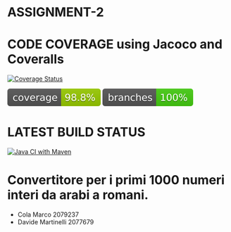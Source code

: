 # ASSIGNMENT-2

# CODE COVERAGE using Jacoco and Coveralls
[![Coverage Status](https://coveralls.io/repos/github/cola-marco/ASSIGNMENT-2/badge.svg)](https://coveralls.io/github/cola-marco/ASSIGNMENT-2)

![Jacoco Coverage Status](.github/badges/jacoco.svg)
![Jacoco Branches Status](.github/badges/branches.svg)

# LATEST BUILD STATUS
[![Java CI with Maven](https://github.com/cola-marco/ASSIGNMENT-2/actions/workflows/maven.yml/badge.svg)](https://github.com/cola-marco/ASSIGNMENT-2/actions/workflows/maven.yml)

# Convertitore per i primi 1000 numeri interi da arabi a romani.

- Cola Marco 2079237
- Davide Martinelli 2077679
